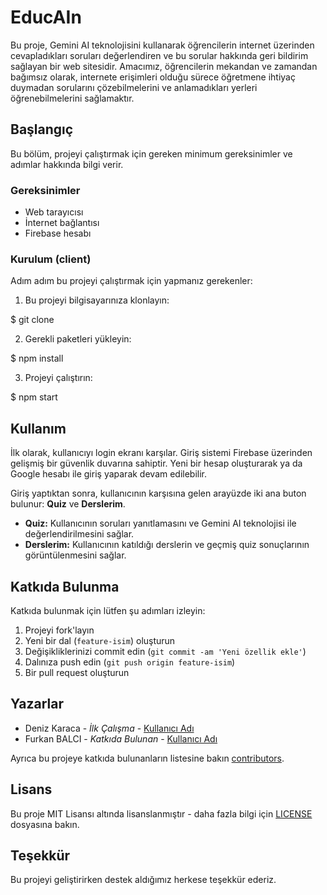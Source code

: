 # EducAIn

Bu proje, Gemini AI teknolojisini kullanarak öğrencilerin internet üzerinden cevapladıkları soruları değerlendiren ve bu sorular hakkında geri bildirim sağlayan bir web sitesidir. Amacımız, öğrencilerin mekandan ve zamandan bağımsız olarak, internete erişimleri olduğu sürece öğretmene ihtiyaç duymadan sorularını çözebilmelerini ve anlamadıkları yerleri öğrenebilmelerini sağlamaktır.

## Başlangıç

Bu bölüm, projeyi çalıştırmak için gereken minimum gereksinimler ve adımlar hakkında bilgi verir.

### Gereksinimler

- Web tarayıcısı
- İnternet bağlantısı
- Firebase hesabı

### Kurulum (client)

Adım adım bu projeyi çalıştırmak için yapmanız gerekenler:

1. Bu projeyi bilgisayarınıza klonlayın:

$ git clone 

2. Gerekli paketleri yükleyin:

$ npm install

3. Projeyi çalıştırın:

$ npm start

## Kullanım

İlk olarak, kullanıcıyı login ekranı karşılar. Giriş sistemi Firebase üzerinden gelişmiş bir güvenlik duvarına sahiptir. Yeni bir hesap oluşturarak ya da Google hesabı ile giriş yaparak devam edilebilir.

Giriş yaptıktan sonra, kullanıcının karşısına gelen arayüzde iki ana buton bulunur: **Quiz** ve **Derslerim**.

- **Quiz:** Kullanıcının soruları yanıtlamasını ve Gemini AI teknolojisi ile değerlendirilmesini sağlar.
- **Derslerim:** Kullanıcının katıldığı derslerin ve geçmiş quiz sonuçlarının görüntülenmesini sağlar.

## Katkıda Bulunma

Katkıda bulunmak için lütfen şu adımları izleyin:

1. Projeyi fork'layın
2. Yeni bir dal (`feature-isim`) oluşturun
3. Değişikliklerinizi commit edin (`git commit -am 'Yeni özellik ekle'`)
4. Dalınıza push edin (`git push origin feature-isim`)
5. Bir pull request oluşturun

## Yazarlar

- Deniz Karaca - *İlk Çalışma* - [Kullanıcı Adı](https://github.com/kullanıcı)
- Furkan BALCI - *Katkıda Bulunan* - [Kullanıcı Adı](https://github.com/kullanıcı)

Ayrıca bu projeye katkıda bulunanların listesine bakın [contributors](https://github.com/URL/contributors).

## Lisans

Bu proje MIT Lisansı altında lisanslanmıştır - daha fazla bilgi için [LICENSE](LICENSE) dosyasına bakın.

## Teşekkür

Bu projeyi geliştirirken destek aldığımız herkese teşekkür ederiz.



